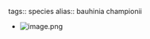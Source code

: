 tags:: species
alias:: bauhinia championii

- ![image.png](https://peach-geographical-bat-397.mypinata.cloud/ipfs/Qmd4pi2nZ7UrZpsT9x1vxnjKvuLHU45ZEcw9iSSnVPQ7Mv)